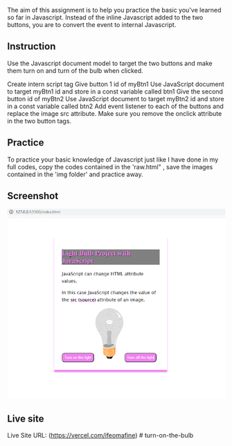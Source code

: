 The aim of this assignment is to help you practice the basic you've learned so far in Javascript. Instead of the inline Javascript added to the two buttons, you are to convert the event to internal Javascript.

## Instruction

Use the Javascript document model to target the two buttons and make them turn on and turn of the bulb when clicked.

Create intern script tag <script type="text/javascript"></script>
Give button 1 id of myBtn1
Use JavaScript document to target myBtn1 id and store in a const variable called btn1
Give the second button id of myBtn2
Use JavaScript document to target myBtn2 id and store in a const variable called btn2
Add event listener to each of the buttons and replace the image src attribute.
Make sure you remove the onclick attribute in the two button tags.

## Practice

To practice your basic knowledge of Javascript just like I have done in my full codes, copy the codes contained in the 'raw.html" , save the images contained in the 'img folder' and practice away.

## Screenshot

![](./light-bulb.PNG)

## Live site

Live Site URL: (https://vercel.com/ifeomafine)
#   t u r n - o n - t h e - b u l b 
 
 